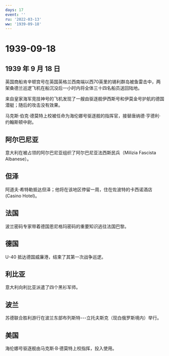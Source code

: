 ```yaml
---
days: 17
event: ''
ru: '2022-03-13'
ww: '1939-09-18'
---
```


# 1939-09-18

## 1939 年 9 月 18 日

英国商船肯辛顿宫号在英国英格兰西南端以西70英里的锡利群岛被鱼雷击中，两架桑德兰巡逻飞机在船沉没后一小时内将全体三十四名船员送回陆地。

来自皇家海军竞技神号的飞机发现了一艘由驱逐舰伊西斯号和伊莫金号护航的德国潜艇；随后的攻击没有效果。

马克斯·伯克·德莫特上校被任命为海伦娜号驱逐舰的指挥官，接替唐纳德·亨德利·约翰斯顿中尉。

## 阿尔巴尼亚

意大利在被占领的阿尔巴尼亚组织了阿尔巴尼亚法西斯民兵（Milizia Fascista
Albanese）。

## 但泽

阿道夫·希特勒抵达但泽；他将在该地区停留一周，住在佐波特的卡西诺酒店
(Casino Hotel)。

## 法国

波兰密码专家带着德国恩尼格玛密码的重要知识逃往法国巴黎。

## 德国

U-40 抵达德国威廉港，结束了其第一次战争巡逻。

## 利比亚

意大利向利比亚派遣了四个黑衫军师。

## 波兰

苏德联合胜利游行在波兰东部布列斯特---立托夫斯克（现白俄罗斯境内）举行。

## 美国

海伦娜号驱逐舰由马克斯·B·德莫特上校指挥，投入使用。